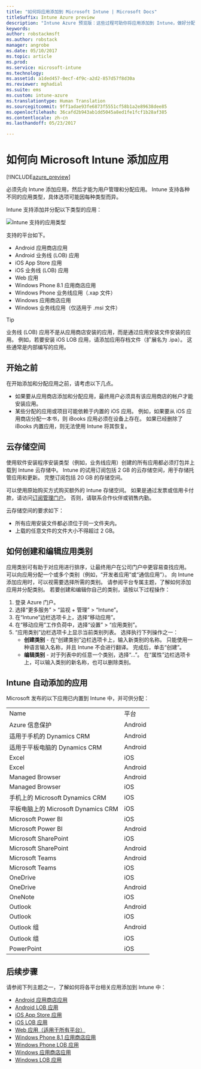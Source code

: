 ```yaml
---
title: "如何将应用添加到 Microsoft Intune | Microsoft Docs"
titleSuffix: Intune Azure preview
description: "Intune Azure 预览版：这些过程可助你将应用添加到 Intune，做好分配到用户和设备的准备。 "
keywords: 
author: robstackmsft
ms.author: robstack
manager: angrobe
ms.date: 05/10/2017
ms.topic: article
ms.prod: 
ms.service: microsoft-intune
ms.technology: 
ms.assetid: a1ded457-0ecf-4f9c-a2d2-857d57f8d30a
ms.reviewer: mghadial
ms.suite: ems
ms.custom: intune-azure
ms.translationtype: Human Translation
ms.sourcegitcommit: 9ff1adae93fe6873f5551cf58b1a2e89638dee85
ms.openlocfilehash: 36cafd2b943ab1dd5045a8ed1fe1fcf1b28af385
ms.contentlocale: zh-cn
ms.lasthandoff: 05/23/2017

---
```


# <a name="how-to-add-an-app-to-microsoft-intune"></a>如何向 Microsoft Intune 添加应用

[!INCLUDE[azure_preview](./includes/azure_preview.md)]

必须先向 Intune 添加应用，然后才能为用户管理和分配应用。 Intune 支持各种不同的应用类型，具体选项可能因每种类型而异。

Intune 支持添加并分配以下类型的应用：

![Intune 支持的应用类型](./media/app-types.png)

支持的平台如下。

- Android 应用商店应用
- Android 业务线 (LOB) 应用
- iOS App Store 应用
- iOS 业务线 (LOB) 应用
- Web 应用
- Windows Phone 8.1 应用商店应用
- Windows Phone 业务线应用（.xap 文件）
- Windows 应用商店应用
- Windows 业务线应用（仅适用于 .msi 文件）

>[!TIP]
> 业务线 (LOB) 应用不是从应用商店安装的应用，而是通过应用安装文件安装的应用。 例如，若要安装 iOS LOB 应用，请添加应用存档文件（扩展名为 .ipa）。 这些通常是内部编写的应用。

## <a name="before-you-start"></a>开始之前

在开始添加和分配应用之前，请考虑以下几点。

- 如果要从应用商店添加和分配应用，最终用户必须具有该应用商店的帐户才能安装应用。
- 某些分配的应用或项目可能依赖于内置的 iOS 应用。 例如，如果要从 iOS 应用商店分配一本书，则 iBooks 应用必须在设备上存在。 如果已经删除了 iBooks 内置应用，则无法使用 Intune 将其恢复。

## <a name="cloud-storage-space"></a>云存储空间
使用软件安装程序安装类型（例如，业务线应用）创建的所有应用都必须打包并上载到 Intune 云存储中。 Intune 的试用订阅包括 2 GB 的云存储空间，用于存储托管应用和更新。 完整订阅包括 20 GB 的存储空间。

可以使用原始购买方式购买额外的 Intune 存储空间。  如果是通过发票或信用卡付款，请访问[订阅管理门户](https://portal.office.com/adminportal/home?switchtomodern=true#/subscriptions)。  否则，请联系合作伙伴或销售内勤。

云存储空间的要求如下：

-   所有应用安装文件都必须位于同一文件夹内。
-   上载的任意文件的文件大小不得超过 2 GB。

## <a name="how-to-create-and-edit-categories-for-apps"></a>如何创建和编辑应用类别

应用类别可有助于对应用进行排序，让最终用户在公司门户中更容易查找应用。 可以向应用分配一个或多个类别（例如，“开发者应用”或“通信应用”）。
向 Intune 添加应用时，可以视需要选择所需的类别。 请参阅平台专属主题，了解如何添加应用并分配类别。 若要创建和编辑你自己的类别，请按以下过程操作：

1. 登录 Azure 门户。
2. 选择“更多服务” > “监视 + 管理” > “Intune”。
3. 在“Intune”边栏选项卡上，选择“移动应用”。
4. 在“移动应用”工作负荷中，选择“设置” > “应用类别”。
5. “应用类别”边栏选项卡上显示当前类别列表。 选择执行下列操作之一：
    - **创建类别** - 在“创建类别”边栏选项卡上，输入新类别的名称。 只能使用一种语言输入名称，并且 Intune 不会进行翻译。 完成后，单击“创建”。
    - **编辑类别** - 对于列表中的任意一个类别，选择“...”。 在“属性”边栏选项卡上，可以输入类别的新名称，也可以删除类别。


## <a name="apps-added-automatically-by-intune"></a>Intune 自动添加的应用

Microsoft 发布的以下应用已内置到 Intune 中，并可供分配：

|||
|-|-|
|Name|平台|应用类型|
|Azure 信息保护|Android|托管 Android 应用商店应用|
|适用于手机的 Dynamics CRM|Android|托管 Android 应用商店应用|
|适用于平板电脑的 Dynamics CRM|Android|托管 Android 应用商店应用|
|Excel|iOS|托管 iOS App Store 应用|
|Excel|Android|托管 Android 应用商店应用|
|Managed Browser|Android|托管 Android 应用商店应用|
|Managed Browser|iOS|托管 iOS App Store 应用|
|手机上的 Microsoft Dynamics CRM|iOS|托管 iOS App Store 应用|
|平板电脑上的 Microsoft Dynamics CRM|iOS|托管 iOS App Store 应用|
|Microsoft Power BI|iOS|托管 iOS App Store 应用|
|Microsoft Power BI|Android|托管 Android 应用商店应用|
|Microsoft SharePoint|iOS|托管 iOS App Store 应用|
|Microsoft SharePoint|Android|托管 Android 应用商店应用|
|Microsoft Teams|Android|托管 Android 应用商店应用|
|Microsoft Teams|iOS|托管 iOS App Store 应用|
|OneDrive|iOS|托管 iOS App Store 应用|
|OneDrive|Android|托管 Android 应用商店应用|
|OneNote|iOS|托管 iOS App Store 应用|
|Outlook|Android|托管 Android 应用商店应用|
|Outlook|iOS|托管 iOS App Store 应用|
|Outlook 组|Android|托管 Android 应用商店应用|
|Outlook 组|iOS|托管 iOS App Store 应用|
|PowerPoint|iOS|托管 iOS App Store 应用|

## <a name="next-steps"></a>后续步骤

请参阅下列主题之一，了解如何将各平台相关应用添加到 Intune 中：

- [Android 应用商店应用](store-apps-android.md)
- [Android LOB 应用](lob-apps-android.md)
- [iOS App Store 应用](store-apps-ios.md)
- [iOS LOB 应用](lob-apps-ios.md)
- [Web 应用（适用于所有平台）](web-app.md)
- [Windows Phone 8.1 应用商店应用](store-apps-windows-phone-8-1.md)
- [Windows Phone LOB 应用](lob-apps-windows-phone.md)
- [Windows 应用商店应用](store-apps-windows.md)
- [Windows LOB 应用](lob-apps-windows.md)

